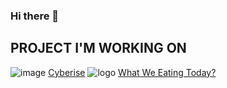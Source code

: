 ### Hi there 👋

## PROJECT I'M WORKING ON
![image](https://user-images.githubusercontent.com/25011289/122674173-2d681580-d1d4-11eb-8cd8-acac1924bf97.png)
<a href="cyberise.nl">Cyberise</a>
![logo](https://user-images.githubusercontent.com/25011289/122674084-e11cd580-d1d3-11eb-8a79-095ba2e0733f.png)
<a href="https://play.google.com/store/apps/details?id=com.cyberise.whatweeatingtoday&hl=nl&ah=ORdgpIAGnCSb9EWwc70hCy_lpuc">What We Eating Today?</a>


<!--
**xKenjii/xKenjii** is a ✨ _special_ ✨ repository because its `README.md` (this file) appears on your GitHub profile.

Here are some ideas to get you started:

- 🔭 I’m currently working on ...
- 🌱 I’m currently learning ...
- 👯 I’m looking to collaborate on ...
- 🤔 I’m looking for help with ...
- 💬 Ask me about ...
- 📫 How to reach me: ...
- 😄 Pronouns: ...
- ⚡ Fun fact: ...
-->
